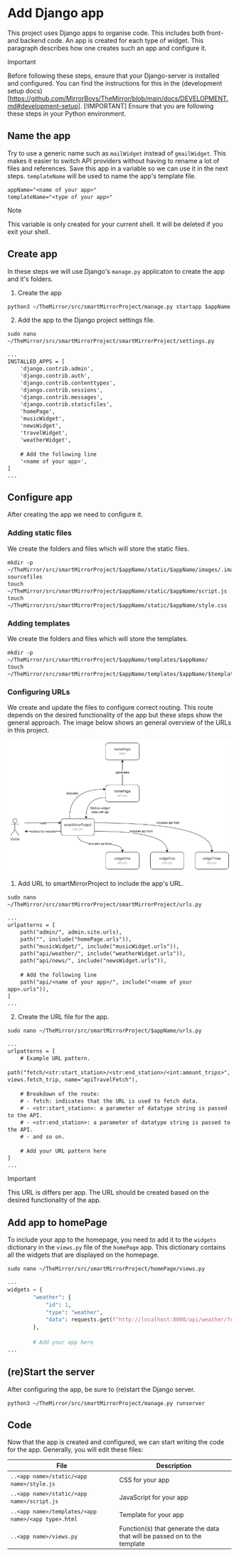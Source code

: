 # Add Django app
This project uses Django apps to organise code. This includes both front- and backend code. An app is created for each type of widget. This paragraph describes how one creates such an app and configure it.

>[!IMPORTANT]
> Before following these steps, ensure that your Django-server is installed and configured. You can find the instructions for this in the (development setup docs)[https://github.com/MirrorBoys/TheMirror/blob/main/docs/DEVELOPMENT.md#development-setup].
>[!IMPORTANT]
> Ensure that you are following these steps in your Python environment.

## Name the app
Try to use a generic name such as `mailWidget` instead of `gmailWidget`. This makes it easier to switch API providers without having to rename a lot of files and references. Save this app in a variable so we can use it in the next steps. `templateName` will be used to name the app's template file.
```shell
appName="<name of your app>"
templateName="<type of your app>"
```
>[!NOTE]
> This variable is only created for your current shell. It will be deleted if you exit your shell.

## Create app
In these steps we will use Django's `manage.py` applicaton to create the app and it's folders.

1. Create the app
```shell
python3 ~/TheMirror/src/smartMirrorProject/manage.py startapp $appName
```
2. Add the app to the Django project settings file.
```shell
sudo nano ~/TheMirror/src/smartMirrorProject/smartMirrorProject/settings.py
```

```shell
...
INSTALLED_APPS = [
    'django.contrib.admin',
    'django.contrib.auth',
    'django.contrib.contenttypes',
    'django.contrib.sessions',
    'django.contrib.messages',
    'django.contrib.staticfiles',
    'homePage',
    'musicWidget',
    'newsWidget',
    'travelWidget',
    'weatherWidget',

    # Add the following line
    '<name of your app>',
]
...
```

## Configure app
After creating the app we need to configure it.

### Adding static files
We create the folders and files which will store the static files.
```shell
mkdir -p ~/TheMirror/src/smartMirrorProject/$appName/static/$appName/images/.image-sourcefiles
touch ~/TheMirror/src/smartMirrorProject/$appName/static/$appName/script.js
touch ~/TheMirror/src/smartMirrorProject/$appName/static/$appName/style.css
```

### Adding templates
We create the folders and files which will store the templates.
```shell
mkdir -p ~/TheMirror/src/smartMirrorProject/$appName/templates/$appName/
touch ~/TheMirror/src/smartMirrorProject/$appName/templates/$appName/$templateName.html
```

### Configuring URLs
We create and update the files to configure correct routing. This route depends on the desired functionality of the app but these steps show the general approach. The image below shows an general overview of the URLs in this project.

![overview of al URL's](./img/ADD-APP.md/urls-overview.drawio.png)

1. Add URL to smartMirrorProject to include the app's URL.
```shell
sudo nano ~/TheMirror/src/smartMirrorProject/smartMirrorProject/urls.py
```
```shell
...
urlpatterns = [
    path("admin/", admin.site.urls),
    path("", include("homePage.urls")),
    path("musicWidget/", include("musicWidget.urls")),
    path("api/weather/", include("weatherWidget.urls")),
    path("api/news/", include("newsWidget.urls")),

    # Add the following line
    path("api/<name of your app>/", include("<name of your app>.urls")),
]
...
```

2. Create the URL file for the app.
````shell
sudo nano ~/TheMirror/src/smartMirrorProject/$appName/urls.py
````
```shell
...
urlpatterns = [
    # Example URL pattern.
    path("fetch/<str:start_station>/<str:end_station>/<int:amount_trips>", views.fetch_trip, name="apiTravelFetch"),

    # Breakdown of the route:
    # - fetch: indicates that the URL is used to fetch data.
    # - <str:start_station>: a parameter of datatype string is passed to the API.
    # - <str:end_station>: a parameter of datatype string is passed to the API.
    # - and so on.

    # Add your URL pattern here
]
...
```
>[!IMPORTANT]
> This URL is differs per app. The URL should be created based on the desired functionality of the app.

## Add app to homePage
To include your app to the homepage, you need to add it to the `widgets` dictionary in the `views.py` file of the `homePage` app. This dictionary contains all the widgets that are displayed on the homepage.
```shell
sudo nano ~/TheMirror/src/smartMirrorProject/homePage/views.py
```

```python
...
widgets = {
        "weather": {
            "id": 1,
            "type": "weather",
            "data": requests.get(f"http://localhost:8000/api/weather/fetch/{WEATHER_NUMBER_OF_DAYS}", timeout=API_TIMEOUT).json(),
        },

        # Add your app here
...
```

## (re)Start the server
After configuring the app, be sure to (re)start the Django server.
```shell
python3 ~/TheMirror/src/smartMirrorProject/manage.py runserver
```	

## Code
Now that the app is created and configured, we can start writing the code for the app. Generally, you will edit these files:

| File | Description |
|------|-------------|
| `..<app name>/static/<app name>/style.js` | CSS for your app |
| `..<app name>/static/<app name>/script.js` | JavaScript for your app |
| `..<app name>/templates/<app name>/<app type>.html` | Template for your app |
| `..<app name>/views.py` | Function(s) that generate the data that will be passed on to the template |